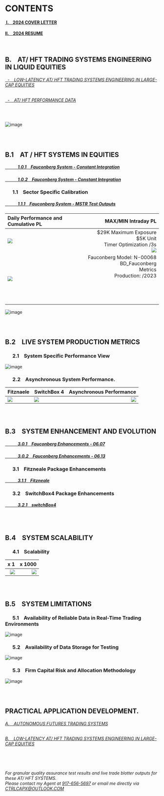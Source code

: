 <!-- see also: https://github.com/bdincerTrader/Fauconberg1/tree/main -->

[1]: [DAILY](https://github.com/bdincerTrader/Fauconberg1/assets/127531384/bdd5faf2-809f-43ac-9226-e6b5b89e1533)
[2]: [CUMULATIVE](https://github.com/user-attachments/assets/e1613bba-2aef-491f-b10a-e5f18843134d)

# CONTENTS

#### [&nbsp;I. &ensp; 2024 COVER LETTER ](https://github.com/user-attachments/files/17799543/2024.COVER.LETTER.pdf)

#### [II. &ensp; 2024 RESUME ](https://github.com/user-attachments/files/17799627/2024.RESUME.APPLICATION.FULL.pdf)


</br>

<!-- practical systems engineering in Large / Mid-Cap Equities  -->

## B. &ensp; AT/ HFT TRADING SYSTEMS ENGINEERING IN LIQUID EQUITIES

###### [&nbsp; - &ensp; LOW-LATENCY AT/ HFT TRADING SYSTEMS ENGINEERING IN LARGE-CAP EQUITIES](https://github.com/CTRLcapX/2023-LARGE-CAP-AT/tree/main#10-system-development-for-at--hft-systems-in-equities)

###### [&nbsp; - &ensp; AT/ HFT PERFORMANCE DATA](https://github.com/bdincerTrader/outputTradeLogs/blob/main/README.md#new-controls-in-qa)

</br>

![image](https://github.com/user-attachments/assets/7bf7a126-5f9a-475a-973f-fc008605b3f4)



</br> </br>

## B.1 &ensp; AT / HFT SYSTEMS IN EQUITIES


##### [ &ensp; &ensp; 	&ensp; &ensp;  1.0.1	&ensp; Fauconberg System - Constant Integration](https://github.com/bdincerTrader/Live-Testing/blob/main/20230607.md)

##### [ &ensp; &ensp; 	&ensp; &ensp;  1.0.2	&ensp; Fauconberg System - Constant Integration](https://github.com/bdincerTrader/Live-Testing/blob/main/20230613.md)



### 	&ensp;	&ensp; 1.1	&ensp; Sector Specific Calibration

##### [ &ensp; &ensp; 	&ensp; &ensp;  1.1.1	&ensp; Fauconberg System - MSTR Test Outputs](https://github.com/user-attachments/files/17745464/submission-table-data.mstr.csv)

Daily Performance and Cumulative PL             |  MAX/MIN Intraday PL
:-------------------------|-------------------------:
![](https://github.com/user-attachments/assets/e1613bba-2aef-491f-b10a-e5f18843134d)  | $29K Maximum Exposure </br> $5K Unit </br> Timer Optimization /3s </br> ![](https://github.com/bdincerTrader/Fauconberg1/assets/127531384/bdd5faf2-809f-43ac-9226-e6b5b89e1533)
![](https://github.com/bdincerTrader/Fauconberg1/assets/127531384/4874ba69-9a10-4239-94ec-a9619f40bc05)  | Fauconberg Model: N-00068 BD_Fauconberg </br> Metrics </br> Production: /2023 </br> </br> </br> </br> </br>


![image](https://github.com/user-attachments/assets/7c5aea24-c1e2-485f-9d6d-303d0032beb1)



</br> </br>
## B.2 &ensp; LIVE SYSTEM PRODUCTION METRICS

### 	&ensp;	&ensp; 2.1	&ensp; System Specific Performance View

![image](https://github.com/bdincerTrader/Fauconberg1/assets/127531384/31047ad7-60de-4967-a92f-1233c0339eb0)


### 	&ensp;	&ensp; 2.2	&ensp; Asynchronous System Performance.

Fitznaele             |  SwitchBox 4  |  Asynchronous Performance
:-------------------------|:-------------------------|-------------------------:
![](https://github.com/user-attachments/assets/9f357d7c-0c37-4399-828e-2263152c7860) |  ![](https://github.com/user-attachments/assets/7bef3ab2-8e11-447e-8e04-1bee0b0d431b) | ![](https://github.com/user-attachments/assets/5bcee63e-af75-412d-bdcf-2b9dc799ccbb)


</br> </br>
## B.3 &ensp; SYSTEM ENHANCEMENT AND EVOLUTION

##### [ &ensp; &ensp; 	&ensp; &ensp;  3.0.1	&ensp; Fauconberg Enhancements - 06.07](https://github.com/bdincerTrader/Live-Testing/blob/main/20230607.md)

##### [ &ensp; &ensp; 	&ensp; &ensp;  3.0.2	&ensp; Fauconberg Enhancements - 06.13](https://github.com/bdincerTrader/Live-Testing/blob/main/20230613.md)


### 	&ensp;	&ensp; 3.1	&ensp; Fitzneale Package Enhancements

##### [ &ensp; &ensp; 	&ensp; &ensp;  3.1.1	&ensp; Fitzneale](https://github.com/bdincerTrader/Fauconberg1/files/12804126/fitznaele.SCRIPT.CHANGES.pdf)

### 	&ensp;	&ensp; 3.2	&ensp; SwitchBox4 Package Enhancements

##### [ &ensp; &ensp; 	&ensp; &ensp;  3.2.1	&ensp; switchBox4](https://github.com/bdincerTrader/Fauconberg1/files/12804180/ARCA4.SCRIPT.CHANGES.pdf)


</br> </br>
## B.4 &ensp; SYSTEM SCALABILITY

### 	&ensp;	&ensp; 4.1	&ensp; Scalability


x 1            |  x 1000
-------------------------:|-------------------------:
![](https://github.com/user-attachments/assets/a8fa3be0-fc0f-47af-b0e5-0b324ebd24d9) |  ![](https://github.com/user-attachments/assets/422fa7d2-b09e-4868-a23d-2327490b5d33)




</br> </br>
## B.5 &ensp; SYSTEM LIMITATIONS

### 	&ensp;	&ensp; 5.1	&ensp; Availability of Reliable Data in Real-Time Trading Environments

![image](https://github.com/user-attachments/assets/944b19e5-ac76-4b79-8be1-d629231394ad)

### 	&ensp;	&ensp; 5.2	&ensp; Availability of Data Storage for Testing

![image](https://github.com/bdincerTrader/Fauconberg1/assets/127531384/ec014751-cecd-4777-8396-5beca628d409)

### 	&ensp;	&ensp; 5.3	&ensp; Firm Capital Risk and Allocation Methodology

![image](https://github.com/user-attachments/assets/d29552b9-3cf6-4d72-baf7-8b66b105641c)

</br>



</br>

## PRACTICAL APPLICATION DEVELOPMENT.

<!--  autonomous Futures Trading Systems in outright CL GC ES NQ YM ZB ZN E6 and their Micro Contracts -->

###### [A. &ensp; AUTONOMOUS FUTURES TRADING SYSTEMS](https://github.com/CTRLcapX/Strategy-Metrics/blob/main/README.md#contents)

<!--  AT / HFT in Large/ Mid- Cap Equities -->

###### [B. &ensp; LOW-LATENCY AT/ HFT TRADING SYSTEMS ENGINEERING IN LARGE-CAP EQUITIES](https://github.com/CTRLcapX/2023-LARGE-CAP-AT/tree/main#10-system-development-for-at--hft-systems-in-equities)

</br>



## <contact information>
###### For granular quality assurance test results and live trade blotter outputs for these AT/ HFT SYSTEMS. </br> Please contact my Agent at [917-656-5697](tel:19176565697) or email me directly via CTRLCAPX@OUTLOOK.COM

